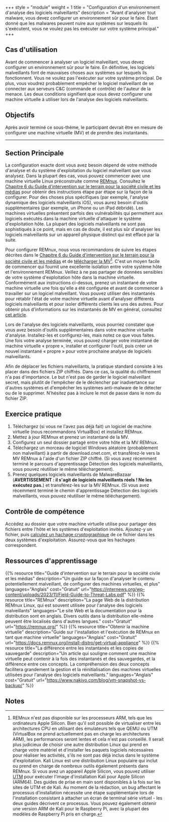 +++
style = "module"
weight = 1
title = "Configuration d'un environnement d'analyse des logiciels malveillants"
description = "Avant d'analyser tout malware, vous devez configurer un environnement sûr pour le faire. Étant donné que les malwares peuvent nuire aux systèmes sur lesquels ils s'exécutent, vous ne voulez pas les exécuter sur votre système principal."
+++

## Cas d'utilisation

Avant de commencer à analyser un logiciel malveillant, vous devez configurer un environnement sûr pour le faire. En définitive, les logiciels malveillants font de mauvaises choses aux systèmes sur lesquels ils fonctionnent. Vous ne voulez pas l'exécuter sur votre système principal. De plus, vous voudrez probablement empêcher le logiciel malveillant de se connecter aux serveurs C&C (commande et contrôle) de l'auteur de la menace. Les deux conditions signifient que vous devez configurer une machine virtuelle à utiliser lors de l'analyse des logiciels malveillants.

## Objectifs

Après avoir terminé ce sous-thème, le participant devrait être en mesure de configurer une machine virtuelle (MV) et de prendre des instantanés.

---
## Section Principale

La configuration exacte dont vous avez besoin dépend de votre méthode d'analyse et du système d'exploitation du logiciel malveillant que vous analysez. Dans la plupart des cas, vous pouvez commencer avec une machine virtuelle Linux préconstruite comme [REMnux](https://remnux.org/). Consultez le [Chapitre 6 du Guide d'intervention sur le terrain pour la société civile et les médias](https://internews.org/wp-content/uploads/2023/11/Field-Guide-to-Threat-Labs.pdf) pour obtenir des instructions étape par étape sur la façon de la configurer. Pour des choses plus spécifiques (par exemple, l'analyse dynamique des logiciels malveillants iOS), vous aurez besoin d'outils supplémentaires (par exemple, un iPhone ou un iPad débridé). Les machines virtuelles présentent parfois des vulnérabilités qui permettent aux logiciels exécutés dans la machine virtuelle d'attaquer le système d'exploitation hôte. La plupart des logiciels malveillants ne sont pas sophistiqués à ce point, mais en cas de doute, il est plus sûr d'analyser les logiciels malveillants sur un appareil physique distinct qui est effacé par la suite.

Pour configurer REMnux, nous vous recommandons de suivre les étapes décrites dans le [Chapitre 6 du Guide d'intervention sur le terrain pour la société civile et les médias](https://internews.org/wp-content/uploads/2023/11/Field-Guide-to-Threat-Labs.pdf) et de [télécharger la MV](https://docs.remnux.org/install-distro/get-virtual-appliance)[^1]. C'est un moyen facile de commencer qui fournit une excellente isolation entre votre système hôte et l'environnement REMnux. Veillez à ne pas partager de données sensibles de votre système d'exploitation hôte dans la machine virtuelle. Conformément aux instructions ci-dessus, prenez un instantané de votre machine virtuelle une fois qu'elle a été configurée et avant de commencer à travailler sur un logiciel malveillant. Vous pouvez utiliser des instantanés pour rétablir l'état de votre machine virtuelle avant d'analyser différents logiciels malveillants et pour isoler différents clients les uns des autres. Pour obtenir plus d'informations sur les instantanés de MV en général, consultez [cet article](https://www.nakivo.com/blog/vm-snapshot-vs-backup/).

Lors de l'analyse des logiciels malveillants, vous pourriez constater que vous avez besoin d'outils supplémentaires dans votre machine virtuelle d'analyse. Installez-les et configurez-les, mais notez ce que vous faites. Une fois votre analyse terminée, vous pouvez charger votre instantané de machine virtuelle « propre », installer et configurer l'outil, puis créer un nouvel instantané « propre » pour votre prochaine analyse de logiciels malveillants.

Afin de déplacer les fichiers malveillants, la pratique standard consiste à les placer dans des fichiers ZIP chiffrés. Dans ce cas, la qualité du chiffrement n'a pas d'importance. Le but n'est pas de garder le logiciel malveillant secret, mais plutôt de l'empêcher de le déclencher par inadvertance sur d'autres systèmes et d'empêcher les systèmes anti-malware de le détecter ou de le supprimer. N'hésitez pas à inclure le mot de passe dans le nom du fichier ZIP.

## Exercice pratique

1. Téléchargez (si vous ne l'avez pas déjà fait) un logiciel de machine virtuelle (nous recommandons VirtualBox) et installez REMnux.
2. Mettez à jour REMnux et prenez un instantané de la MV.
3. Configurez un seul dossier partagé entre votre hôte et la MV REMnux.
4. Téléchargez un morceau de logiciel Windows aléatoire (probablement non malveillant) à partir de download.cnet.com, et transférez-le vers la MV REMnux à l'aide d'un fichier ZIP chiffré. (Si vous avez récemment terminé le parcours d'apprentissage Détection des logiciels malveillants, vous pouvez réutiliser le même téléchargement).
5. Prenez quelques logiciels malveillants de MalwareBazaar (**AVERTISSEMENT : il s'agit de logiciels malveillants réels ! Ne les exécutez pas.**) et transférez-les sur la MV REMnux. (Si vous avez récemment terminé le chemin d'apprentissage Détection des logiciels malveillants, vous pouvez réutiliser le même téléchargement).

## Contrôle de compétence

Accédez au dossier que votre machine virtuelle utilise pour partager des fichiers entre l'hôte et les systèmes d'exploitation invités. Ajoutez-y un fichier, puis [calculez un hachage cryptographique](https://www.sentinelone.com/cybersecurity-101/hashing/) de ce fichier dans les deux systèmes d'exploitation. Assurez-vous que les hachages correspondent.

## Ressources d'apprentissage

{{% resource title="Guide d'intervention sur le terrain pour la société civile et les médias" description="Un guide sur la façon d'analyser le contenu potentiellement malveillant, de configurer des machines virtuelles, et plus" languages="Anglais" cost="Gratuit" url="https://internews.org/wp-content/uploads/2023/11/Field-Guide-to-Threat-Labs.pdf" %}}
{{% resource title="REMnux" description="La page Web de la distribution REMnux Linux, qui est souvent utilisée pour l'analyse des logiciels malveillants" languages="Le site Web et la documentation pour la distribution sont en anglais. Divers outils dans la distribution elle-même peuvent être localisés dans d'autres langues." cost="Gratuit" url="https://remnux.org/" %}}
{{% resource title="Obtenir la machine virtuelle" description="Guide sur l'installation et l'exécution de REMnux en tant que machine virtuelle" languages="Anglais" cost="Gratuit" url="https://docs.remnux.org/install-distro/get-virtual-appliance" %}}
{{% resource title="La différence entre les instantanés et les copies de sauvegarde" description="Un article qui souligne comment une machine virtuelle peut contenir à la fois des instantanés et des sauvegardes, et la différence entre ces concepts. La compréhension des deux concepts facilitera grandement la gestion et la réinitialisation des machines virtuelles utilisées pour l'analyse des logiciels malveillants." languages="Anglais" cost="Gratuit" url="https://www.nakivo.com/blog/vm-snapshot-vs-backup/" %}}

## Notes

[^1]: REMnux n'est pas disponible sur les processeurs ARM, tels que les ordinateurs Apple Silicon. Bien qu'il soit possible de virtualiser entre les architectures CPU en utilisant des émulateurs tels que QEMU ou UTM (VirtualBox ne prend actuellement pas en charge les architectures ARM), les performances seront lentes et cela n'est pas conseillé. Il serait plus judicieux de choisir une autre distribution Linux qui prend en charge votre matériel et d'installer les paquets logiciels nécessaires pour réaliser les activités, s'ils ne sont pas déjà inclus dans le système d'exploitation. Kali Linux est une distribution Linux populaire qui inclut ou prend en charge de nombreux outils également présents dans REMnux. Si vous avez un appareil Apple Silicon, vous pouvez utiliser [UTM](https://mac.getutm.app/) pour exécuter l'image d'installation Kali pour Apple Silicon (ARM64). Des guides de prise en main sont disponibles à la fois sur les sites de UTM et de Kali. Au moment de la rédaction, un bug affectant le processus d'installation nécessite une étape supplémentaire lors de l'installation consistant à attacher un écran de terminal série virtuel - les deux guides décrivent ce processus. Vous pouvez également obtenir une version ARM de Kali pour le Raspberry Pi, avec la plupart des modèles de Raspberry Pi pris en charge.
